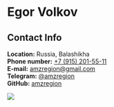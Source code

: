 # Egor Volkov

## Contact Info

**Location:** Russia, Balashikha  
**Phone number:** [+7 (915) 201-55-11](tel:+79152015511)  
**E-mail:** [amzregion@gmail.com](mailto:amzregion@gmail.com)  
**Telegram:** [@amzregion](https://t.me/amzregion)  
**GitHub:** [amzregion](https://github.com/amzregion)

![](https://i.imgur.com/bowtu0A.png)
